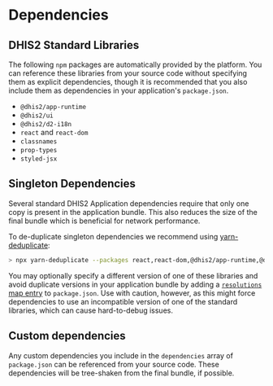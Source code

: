 # Dependencies

## DHIS2 Standard Libraries

The following `npm` packages are automatically provided by the platform. You can reference these libraries from your source code without specifying them as explicit dependencies, though it is recommended that you also include them as dependencies in your application's `package.json`.

-   `@dhis2/app-runtime`
-   `@dhis2/ui`
-   `@dhis2/d2-i18n`
-   `react` and `react-dom`
-   `classnames`
-   `prop-types`
-   `styled-jsx`

## Singleton Dependencies

Several standard DHIS2 Application dependencies require that only one copy is present in the application bundle. This also reduces the size of the final bundle which is beneficial for network performance.

To de-duplicate singleton dependencies we recommend using [yarn-deduplicate](https://github.com/atlassian/yarn-deduplicate):

```sh
> npx yarn-deduplicate --packages react,react-dom,@dhis2/app-runtime,@dhis2/ui-core,@dhis2/d2-i18n,styled-jsx
```

You may optionally specify a different version of one of these libraries and avoid duplicate versions in your application bundle by adding a [`resolutions` map entry](https://legacy.yarnpkg.com/en/docs/selective-version-resolutions/) to `package.json`. Use with caution, however, as this might force dependencies to use an incompatible version of one of the standard libraries, which can cause hard-to-debug issues.

## Custom dependencies

Any custom dependencies you include in the `dependencies` array of `package.json` can be referenced from your source code. These dependencies will be tree-shaken from the final bundle, if possible.
